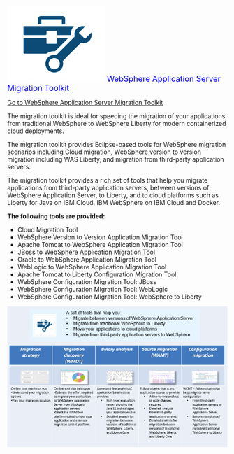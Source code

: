 
![](images/wamt.png) <span style="color: blue;"><font size="+1.5"> WebSphere Application Server Migration Toolkit</font> </span>


[Go to WebSphere Application Server Migration Toolkit](https://www.ibm.com/support/pages/node/318849)


The migration toolkit is ideal for speeding the migration of your applications from traditional WebSphere to WebSphere Liberty for modern containerized cloud deployments. 

The migration toolkit provides Eclipse-based tools for WebSphere migration scenarios including Cloud migration, WebSphere version to 
version migration including WAS Liberty, and migration from third-party application servers.

The migration toolkit provides a rich set of tools that help you migrate applications from third-party 
application servers, between versions of WebSphere Application Server,
 to Liberty, and to cloud platforms such as Liberty for Java on IBM Cloud, IBM WebSphere on IBM Cloud and Docker. 
 
 **The following tools are provided:**

  - Cloud Migration Tool
  - WebSphere Version to Version Application Migration Tool
  - Apache Tomcat to WebSphere Application Migration Tool
  - JBoss to WebSphere Application Migration Tool
  - Oracle to WebSphere Application Migration Tool
  - WebLogic to WebSphere Application Migration Tool
  - Apache Tomcat to Liberty Configuration Migration Tool
  - WebSphere Configuration Migration Tool: JBoss
  - WebSphere Configuration Migration Tool: WebLogic
  - WebSphere Configuration Migration Tool: WebSphere to Liberty

![](images/wamt-tools.png) 

